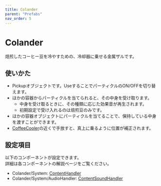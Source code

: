 ```yaml
---
title: Colander
parent: "Prefabs"
nav_order: 5
---
```


# Colander

焙煎したコーヒー豆を冷やすための、冷却器に乗せる金属ザルです。


## 使いかた

- Pickupオブジェクトです。UseすることでパーティクルのON/OFFを切り替えます。
- ほかの容器からパーティクルを当てられると、その中身を受け取ります。
  - 中身を受け取るときに、その種類に応じた効果音が再生されます。
  - 初期設定で受け入れるのは焙煎豆のみです。
- ほかの容器オブジェクトにパーティクルを当てることで、保持している中身を渡すことができます。
- [CoffeeCooler]の近くで手放すと、真上に乗るように位置が補正されます。


## 設定項目

以下のコンポーネントが設定できます。  
詳細は各コンポーネントの解説ページをご覧ください。

- Colander/System: [ContentHandler]
- Colander/System/AudioHandler: [ContentSoundHandler]



[CoffeeCooler]: /docs/prefabs/CoffeeCooler
[ContentHandler]: /docs/udon/ContentHandler
[ContentSoundHandler]: /docs/udon/ContentSoundHandler

